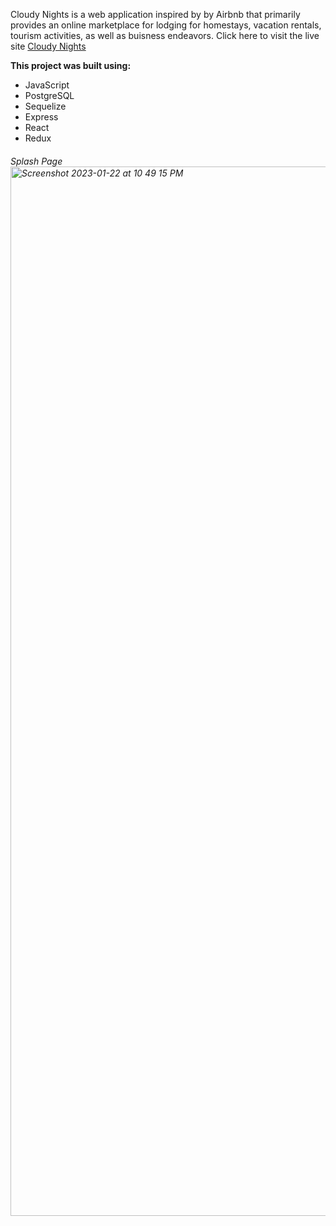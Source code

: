 Cloudy Nights is a web application inspired by by Airbnb that primarily provides an online marketplace for lodging for homestays, vacation rentals, tourism activities, as well as buisness endeavors. Click here to visit the live site [Cloudy Nights](https://e-bnb.onrender.com/)

**This project was built using:**
- JavaScript
- PostgreSQL
- Sequelize
- Express
- React
- Redux

###### Splash Page <img width="1679" alt="Screenshot 2023-01-22 at 10 49 15 PM" src="https://user-images.githubusercontent.com/107530902/213980639-30096fca-757f-43e2-828b-d49415fb9696.png">
